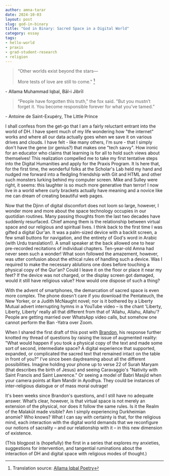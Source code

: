 ```yaml
---
author: amna-tarar
date: 2024-10-03
layout: post
slug: god-in-binary
title: "God in Binary: Sacred Space in a Digital World"
category: essay
tags:
- hello-world
- praxis
- grad-student-research
- religion
---
```

> “Other worlds exist beyond the stars—
> 
> More tests of love are still to come." [^1]



\- Allama Muhammad Iqbal, Bāl-i Jibrīl 



> “People have forgotten this truth," the fox said. "But you mustn’t forget it. You become responsible forever for what you’ve tamed.”



\- Antoine de Saint-Exupéry, The Little Prince

I shall confess from the get-go that I am a fairly reluctant entrant into the world of DH. I have spent much of my life wondering how "the internet" works and where all our data actually goes when we save it on various drives and clouds. I have felt - like many others, I'm sure - that I simply don't have the gene (or genius?) that makes one "tech savvy". How ironic for an educator who claims that learning is for all to hold such views about themselves! This realization compelled me to take my first tentative steps into the Digital Humanities and apply for the Praxis Program. It Is here that, for the first time, the wonderful folks at the Scholar's Lab held my hand and nudged me forward into a fledgling friendship with Git and HTML and other such monsters lurking behind my computer screen. Mike and Sulley were right, it seems: this laughter is so much more generative than terror! I now live in a world where curly brackets actually have meaning and a novice like me can dream of creating beautiful web pages.



Now that the Djinn of digital discomfort does not loom so large, however, I wonder more and more about the space technology occupies in our quotidian routines. Many passing thoughts from the last two decades have suddenly resurfaced. Chief among them is the relationship between virtual space and our religious and spiritual lives. I think back to the first time I was gifted a digital Qur'an. It was a palm-sized device with a backlit screen, a few small buttons for navigation, and the entirety of God's word in Arabic (with Urdu translation!). A small speaker at the back allowed one to hear pre-recorded recitations of individual chapters. Ten-year-old Amna had never seen such a wonder! What soon followed the amazement, however, was utter confusion about the ethical rules of handling such a device. Was I required to make the necessary ablutions one does before touching a physical copy of the Qur'an? Could I leave it on the floor or place it near my feet? If the device was not charged, or the display screen got damaged, would it still have religious value? How would one dispose of such a thing?



With the advent of smartphones, the demarcation of sacred space is even more complex. The phone doesn't care if you download the Pentateuch, the New Yorker, or a Judith McNaught novel; nor is it bothered by a Liberty Mutual advert interrupting hymns in a YouTube video – is the chant 'Liberty, Liberty, Liberty' really all that different from that of 'Allahu, Allahu, Allahu'? People are getting married over WhatsApp video calls, but somehow one cannot perform the Ban -Yatra over Zoom.



When I shared the first draft of this post with [Brandon](https://scholarslab.lib.virginia.edu/people/brandon-walsh//), his response further knotted my thread of questions by raising the issue of augmented reality: "What would happen if you took a physical copy of the text and made some sort of second, intermediate space? A digital experience that supported, expanded, or complicated the sacred text that remained intact on the table in front of you?" I've since been daydreaming about all the different possibilities. Imagine holding your phone up to  verse 22 of Surah Maryam (that describes the birth of Jesus) and seeing Caravaggio's "Nativity with Saint Francis and Saint Lawrence." Or seeing a model of Babri Masjid when your camera points at Ram Mandir in Ayodhya. They could be instances of inter-religious dialogue or of mass moral outrage! 



It's been weeks since Brandon's questions, and I still have no adequate answer. What’s clear, however, is that virtual space is not merely an extension of the physical, nor does it follow the same rules. Is it the Realm of the Malakūt made visible? Am I simply experiencing Durkheimian anomie? Who knows? What I can say with certainty is that, for the religious mind, each interaction with the digital world demands that we reconfigure our notions of sacrality – and our relationship with it – in this new dimension of existence. 



(This blogpost is (hopefully) the first in a series that explores my anxieties, suggestions for intervention, and tangential ruminations about the interaction of DH and digital space with religious modes of thought.)




[^1]: Translation source: [Allama Iqbal Poetry](https://iqbalurdu.blogspot.com/2011/04/bal-e-jibril-060-sitaron-se-agay-jahan.html)
